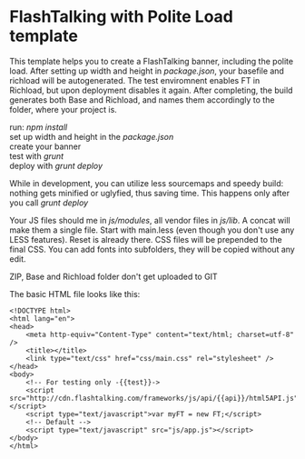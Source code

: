 FlashTalking with Polite Load template
======================================

This template helps you to create a FlashTalking banner, including the polite load. After setting up width and height in *package.json*, your basefile and richload will be autogenerated. The test enviromnent enables FT in Richload, but upon deployment disables it again. After completing, the build generates both Base and Richload, and names them accordingly to the folder, where your project is.  

run: *npm install*  
set up width and height in the *package.json*  
create your banner  
test with *grunt*  
deploy with *grunt deploy*  

While in development, you can utilize less sourcemaps and speedy build: nothing gets minified or uglyfied, thus saving time. This happens only after you call *grunt deploy*  

Your JS files should me in *js/modules*, all vendor files in *js/lib*. A concat will make them a single file.
Start with main.less (even though you don't use any LESS features). Reset is already there. CSS files will be prepended to the final CSS. You can add fonts into subfolders, they will be copied without any edit.

ZIP, Base and Richload folder don't get uploaded to GIT  

The basic HTML file looks like this:

	<!DOCTYPE html>
	<html lang="en">
	<head>
		<meta http-equiv="Content-Type" content="text/html; charset=utf-8" />
		<title></title>
		<link type="text/css" href="css/main.css" rel="stylesheet" />
	</head>
	<body>
		<!-- For testing only -{{test}}->
		<script src="http://cdn.flashtalking.com/frameworks/js/api/{{api}}/html5API.js"></script>
		<script type="text/javascript">var myFT = new FT;</script>
	    <!-- Default -->
		<script type="text/javascript" src="js/app.js"></script>
	</body>
	</html>
